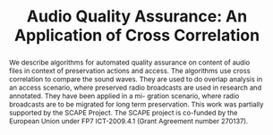 ---
abstract: 'We describe algorithms for automated quality assurance on content of audio
  files in context of preservation actions and access. The algorithms use cross correlation
  to compare the sound waves. They are used to do overlap analysis in an access scenario,
  where preserved radio broadcasts are used in research and annotated. They have been
  applied in a mi- gration scenario, where radio broadcasts are to be migrated for
  long term preservation. This work was partially supported by the SCAPE Project.

  The SCAPE project is co-funded by the European Union under FP7 ICT-2009.4.1 (Grant
  Agreement number 270137).'
creators:
- Sindahl Nielsen, Jesper
- Ammitzboll Jurik, Bolette
date: null
document_url: https://services.phaidra.univie.ac.at/api/object/o:293841/download
grand_parent: iPRES
institutions: []
keywords:
- ischool
- toronto
- canada
- audio files
- digital preservation
- migration
- radio broadcasts
landing_page_url: https://phaidra.univie.ac.at/o:293841
language: eng
layout: publication
license: CC BY-NC-SA 3.0 AT
notes_url: null
parent: iPRES 2012
presentation_url: null
publication_type: paper
size: 727605
source_name: iPRES
title: 'Audio Quality Assurance: An Application of Cross Correlation'
year: 2012
---